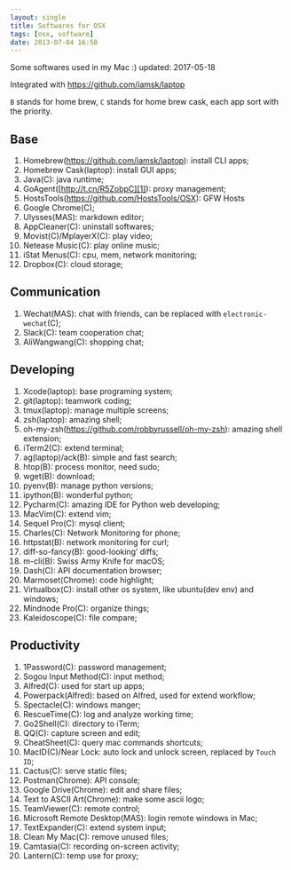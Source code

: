 ```yaml
---
layout: single
title: Softwares for OSX
tags: [osx, software]
date: 2013-07-04 16:50
---
```


Some softwares used in my Mac :) updated: 2017-05-18

Integrated with https://github.com/iamsk/laptop

`B` stands for home brew, `C` stands for home brew cask, each app sort with the priority.

## Base

1. Homebrew(https://github.com/iamsk/laptop): install CLI apps;
1. Homebrew Cask(laptop): install GUI apps;
1. Java(C): java runtime;
1. GoAgent([http://t.cn/R5ZobpC][1]): proxy management;
1. HostsTools(https://github.com/HostsTools/OSX): GFW Hosts
1. Google Chrome(C);
1. Ulysses(MAS): markdown editor;
1. AppCleaner(C): uninstall softwares;
1. Movist(C)/MplayerX(C): play video;
1. Netease Music(C): play online music;
1. iStat Menus(C): cpu, mem, network monitoring;
1. Dropbox(C): cloud storage;

## Communication

1. Wechat(MAS): chat with friends, can be replaced with `electronic-wechat`(C);
1. Slack(C): team cooperation chat;
1. AliWangwang(C): shopping chat;

## Developing

1. Xcode(laptop): base programing system;
1. git(laptop): teamwork coding;
1. tmux(laptop): manage multiple screens;
1. zsh(laptop): amazing shell;
1. oh-my-zsh(https://github.com/robbyrussell/oh-my-zsh): amazing shell extension;
1. iTerm2(C): extend terminal;
1. ag(laptop)/ack(B): simple and fast search;
1. htop(B): process monitor, need sudo;
1. wget(B): download;
1. pyenv(B): manage python versions;
1. ipython(B): wonderful python;
1. Pycharm(C): amazing IDE for Python web developing;
1. MacVim(C): extend vim;
1. Sequel Pro(C): mysql client;
1. Charles(C): Network Monitoring for phone;
1. httpstat(B): network monitoring for curl;
1. diff-so-fancy(B): good-looking’ diffs;
1. m-cli(B): Swiss Army Knife for macOS;
1. Dash(C): API documentation browser;
1. Marmoset(Chrome): code highlight;
1. Virtualbox(C): install other os system, like ubuntu(dev env) and windows;
1. Mindnode Pro(C): organize things;
1. Kaleidoscope(C): file compare;

## Productivity

1. 1Password(C): password management;
1. Sogou Input Method(C): input method;
1. Alfred(C): used for start up apps;
1. Powerpack(Alfred): based on Alfred, used for extend workflow;
1. Spectacle(C): windows manger;
1. RescueTime(C): log and analyze working time;
1. Go2Shell(C): directory to iTerm;
1. QQ(C): capture screen and edit;
1. CheatSheet(C): query mac commands shortcuts;
1. MacID(C)/Near Lock: auto lock and unlock screen, replaced by `Touch ID`;
1. Cactus(C): serve static files;
1. Postman(Chrome): API console;
1. Google Drive(Chrome): edit and share files;
1. Text to ASCII Art(Chrome): make some ascii logo;
1. TeamViewer(C): remote control;
1. Microsoft Remote Desktop(MAS): login remote windows in Mac;
1. TextExpander(C): extend system input;
1. Clean My Mac(C): remove unused files;
1. Camtasia(C): recording on-screen activity;
1. Lantern(C): temp use for proxy;

[1]:	http://t.cn/R5ZobpC
